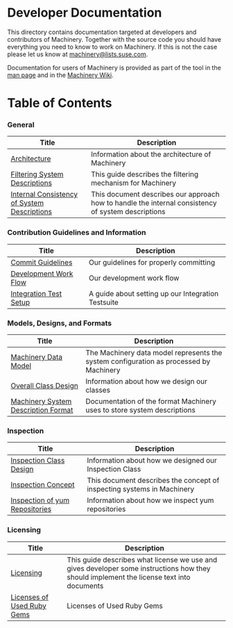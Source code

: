 # Developer Documentation

This directory contains documentation targeted at developers and contributors of
Machinery. Together with the source code you should have everything you need to
know to work on Machinery. If this is not the case please let us know at
machinery@lists.suse.com.

Documentation for users of Machinery is provided as part of the tool in the
[man page](http://machinery-project.org/manual.html) and in the
[Machinery Wiki](https://github.com/SUSE/machinery/wiki).

# Table of Contents

### General
Title     | Description
--------- | -----------
[Architecture](https://github.com/SUSE/machinery/blob/master/docs/Architecture.md) | Information about the architecture of Machinery
[Filtering System Descriptions](https://github.com/SUSE/machinery/blob/master/docs/Filtering-Design.md) | This guide describes the filtering mechanism for Machinery
[Internal Consistency of System Descriptions](https://github.com/SUSE/machinery/blob/master/docs/Internal-Consistency-of-System-Descriptions.md) | This document describes our approach how to handle the internal consistency of system descriptions

### Contribution Guidelines and Information
Title     | Description
--------- | -----------
[Commit Guidelines](https://github.com/SUSE/machinery/blob/master/docs/Commit-Guidelines.md) | Our guidelines for properly committing
[Development Work Flow](https://github.com/SUSE/machinery/blob/master/docs/Development-Work-Flow.md) | Our development work flow
[Integration Test Setup](https://github.com/SUSE/machinery/blob/master/docs/Integration-Test-Setup.md) | A guide about setting up our Integration Testsuite

### Models, Designs, and Formats
Title     | Description
--------- | -----------
[Machinery Data Model](https://github.com/SUSE/machinery/blob/master/docs/Data-Model.md) | The Machinery data model represents the system configuration as processed by Machinery
[Overall Class Design](https://github.com/SUSE/machinery/blob/master/docs/Overall-Class-Design.md) | Information about how we design our classes
[Machinery System Description Format](https://github.com/SUSE/machinery/blob/master/docs/System-Description-Format.md) | Documentation of the format Machinery uses to store system descriptions

### Inspection
Title     | Description
--------- | -----------
[Inspection Class Design](https://github.com/SUSE/machinery/blob/master/docs/Inspection-Class-Design.md) | Information about how we designed our Inspection Class
[Inspection Concept](https://github.com/SUSE/machinery/blob/master/docs/Inspection-Concept.md) | This document describes the concept of inspecting systems in Machinery
[Inspection of yum Repositories](https://github.com/SUSE/machinery/blob/master/docs/Inspection-of-yum-Repositories.md) | Information about how we inspect yum repositories

### Licensing
Title     | Description
--------- | -----------
[Licensing](https://github.com/SUSE/machinery/blob/master/docs/Licensing.md) | This guide describes what license we use and gives developer some instructions how they should implement the license text into documents
[Licenses of Used Ruby Gems](https://github.com/SUSE/machinery/blob/master/docs/Licenses-of-Used-Ruby-Gems.md) | Licenses of Used Ruby Gems
